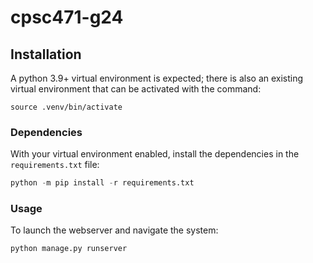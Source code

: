 # cpsc471-g24

## Installation

A python 3.9+ virtual environment is expected; there is also an existing virtual environment that can be activated with the command: 

```console
source .venv/bin/activate
```

### Dependencies

With your virtual environment enabled, install the dependencies in the `requirements.txt` file:

```python
python -m pip install -r requirements.txt
```

### Usage 

To launch the webserver and navigate the system:

```python
python manage.py runserver
```
